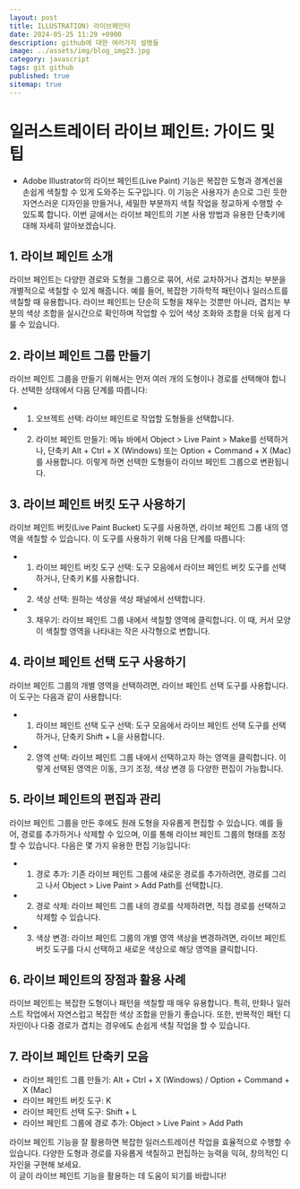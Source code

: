 ```yaml
---
layout: post
title: ILLUSTRATION) 라이브페인터
date: 2024-05-25 11:29 +0900
description: github에 대한 여러가지 설명들
image: ../assets/img/blog_img23.jpg
category: javascript
tags: git github
published: true
sitemap: true
---
```


# 일러스트레이터 라이브 페인트: 가이드 및 팁
- Adobe Illustrator의 라이브 페인트(Live Paint) 기능은 복잡한 도형과 경계선을 손쉽게 색칠할 수 있게 도와주는 도구입니다. 이 기능은 사용자가 손으로 그린 듯한 자연스러운 디자인을 만들거나, 세밀한 부분까지 색칠 작업을 정교하게 수행할 수 있도록 합니다. 이번 글에서는 라이브 페인트의 기본 사용 방법과 유용한 단축키에 대해 자세히 알아보겠습니다.

## 1. 라이브 페인트 소개

라이브 페인트는 다양한 경로와 도형을 그룹으로 묶어, 서로 교차하거나 겹치는 부분을 개별적으로 색칠할 수 있게 해줍니다. 예를 들어, 복잡한 기하학적 패턴이나 일러스트를 색칠할 때 유용합니다. 라이브 페인트는 단순히 도형을 채우는 것뿐만 아니라, 겹치는 부분의 색상 조합을 실시간으로 확인하며 작업할 수 있어 색상 조화와 조합을 더욱 쉽게 다룰 수 있습니다.

## 2. 라이브 페인트 그룹 만들기

라이브 페인트 그룹을 만들기 위해서는 먼저 여러 개의 도형이나 경로를 선택해야 합니다. 선택한 상태에서 다음 단계를 따릅니다:

- 1. 오브젝트 선택: 라이브 페인트로 작업할 도형들을 선택합니다.
- 2. 라이브 페인트 만들기: 메뉴 바에서 Object > Live Paint > Make를 선택하거나, 단축키 Alt + Ctrl + X (Windows) 또는 Option + Command + X (Mac)를 사용합니다. 이렇게 하면 선택한 도형들이 라이브 페인트 그룹으로 변환됩니다.

## 3. 라이브 페인트 버킷 도구 사용하기

라이브 페인트 버킷(Live Paint Bucket) 도구를 사용하면, 라이브 페인트 그룹 내의 영역을 색칠할 수 있습니다. 이 도구를 사용하기 위해 다음 단계를 따릅니다:

- 1. 라이브 페인트 버킷 도구 선택: 도구 모음에서 라이브 페인트 버킷 도구를 선택하거나, 단축키 K를 사용합니다.
- 2. 색상 선택: 원하는 색상을 색상 패널에서 선택합니다.
- 3. 채우기: 라이브 페인트 그룹 내에서 색칠할 영역에 클릭합니다. 이 때, 커서 모양이 색칠할 영역을 나타내는 작은 사각형으로 변합니다.


## 4. 라이브 페인트 선택 도구 사용하기

라이브 페인트 그룹의 개별 영역을 선택하려면, 라이브 페인트 선택 도구를 사용합니다. 이 도구는 다음과 같이 사용합니다:

- 1. 라이브 페인트 선택 도구 선택: 도구 모음에서 라이브 페인트 선택 도구를 선택하거나, 단축키 Shift + L을 사용합니다.
- 2. 영역 선택: 라이브 페인트 그룹 내에서 선택하고자 하는 영역을 클릭합니다. 이렇게 선택된 영역은 이동, 크기 조정, 색상 변경 등 다양한 편집이 가능합니다.

## 5. 라이브 페인트의 편집과 관리

라이브 페인트 그룹을 만든 후에도 원래 도형을 자유롭게 편집할 수 있습니다. 예를 들어, 경로를 추가하거나 삭제할 수 있으며, 이를 통해 라이브 페인트 그룹의 형태를 조정할 수 있습니다. 다음은 몇 가지 유용한 편집 기능입니다:

- 1. 경로 추가: 기존 라이브 페인트 그룹에 새로운 경로를 추가하려면, 경로를 그리고 나서 Object > Live Paint > Add Path를 선택합니다.
- 2. 경로 삭제: 라이브 페인트 그룹 내의 경로를 삭제하려면, 직접 경로를 선택하고 삭제할 수 있습니다.
- 3. 색상 변경: 라이브 페인트 그룹의 개별 영역 색상을 변경하려면, 라이브 페인트 버킷 도구를 다시 선택하고 새로운 색상으로 해당 영역을 클릭합니다.

## 6. 라이브 페인트의 장점과 활용 사례

라이브 페인트는 복잡한 도형이나 패턴을 색칠할 때 매우 유용합니다. 특히, 만화나 일러스트 작업에서 자연스럽고 복잡한 색상 조합을 만들기 좋습니다. 또한, 반복적인 패턴 디자인이나 다중 경로가 겹치는 경우에도 손쉽게 색칠 작업을 할 수 있습니다.

## 7. 라이브 페인트 단축키 모음

- 라이브 페인트 그룹 만들기: Alt + Ctrl + X (Windows) / Option + Command + X (Mac)
- 라이브 페인트 버킷 도구: K
- 라이브 페인트 선택 도구: Shift + L
- 라이브 페인트 그룹에 경로 추가: Object > Live Paint > Add Path
             
라이브 페인트 기능을 잘 활용하면 복잡한 일러스트레이션 작업을 효율적으로 수행할 수 있습니다. 
다양한 도형과 경로를 자유롭게 색칠하고 편집하는 능력을 익혀, 창의적인 디자인을 구현해 보세요.    
이 글이 라이브 페인트 기능을 활용하는 데 도움이 되기를 바랍니다!     





